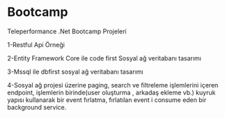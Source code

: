 # Bootcamp

Teleperformance .Net Bootcamp Projeleri

1-Restful Api Örneği

2-Entity Framework Core ile code first Sosyal ağ veritabanı tasarımı

3-Mssql ile dbfirst sosyal ağ veritabanı tasarımı

4-Sosyal ağ projesi üzerine paging, search ve filtreleme işlemlerini içeren endpoint, işlemlerin birinde(user oluşturma , arkadaş ekleme vb.) kuyruk yapısı kullanarak bir event fırlatma, fırlatılan event i consume eden bir background service.
